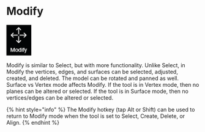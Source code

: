 # Modify

![hotkey: tap Alt OR tap Shift](../../.gitbook/assets/modify-button.png)

Modify is similar to Select, but with more functionality. Unlike Select, in Modify the vertices, edges, and surfaces can be selected, adjusted, created, and deleted. The model can be rotated and panned as well. Surface vs Vertex mode affects Modify. If the tool is in Vertex mode, then no planes can be altered or selected. If the tool is in Surface mode, then no vertices/edges can be altered or selected.

{% hint style="info" %}
The Modify hotkey \(tap Alt or Shift\) can be used to return to Modify mode when the tool is set to Select, Create, Delete, or Align.
{% endhint %}

